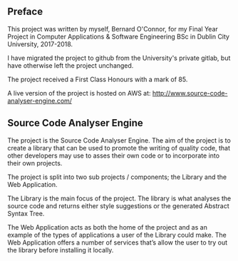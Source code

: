 ## Preface


This project was written by myself, Bernard O'Connor, for my Final Year
Project in Computer Applications & Software Engineering BSc in
Dublin City University, 2017-2018.

I have migrated the project to github from the University's private gitlab,
but have otherwise left the project unchanged.

The project received a First Class Honours with a mark of 85.

A live version of the project is hosted on AWS at: http://www.source-code-analyser-engine.com/


## Source Code Analyser Engine

The project is the Source Code Analyser Engine. The aim of the project is to create a library that can be 
used to promote the writing of quality code, that other developers may use to asses their own code or 
to incorporate into their own projects.

The project is split into two sub projects / components; the Library and the Web
Application.

The Library is the main focus of the project. The library is what analyses the source code and returns 
either style suggestions or the generated
Abstract Syntax Tree.

The Web Application acts as both the home of the project and as an example of the types of
applications a user of the Library could make. The Web Application
offers a number of services that’s 
allow the user to try out the library before installing it locally.

